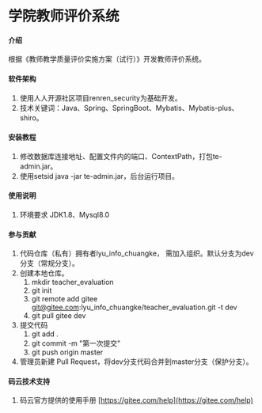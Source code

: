 # 学院教师评价系统

#### 介绍
根据《教师教学质量评价实施方案（试行）》开发教师评价系统。

#### 软件架构
1. 使用人人开源社区项目renren_security为基础开发。
2. 技术关键词：Java、Spring、SpringBoot、Mybatis、Mybatis-plus、shiro。

#### 安装教程

1. 修改数据库连接地址、配置文件内的端口、ContextPath，打包te-admin.jar。
2. 使用setsid java -jar te-admin.jar，后台运行项目。

#### 使用说明

1. 环境要求 JDK1.8、Mysql8.0

#### 参与贡献
1. 代码仓库（私有）拥有者lyu_info_chuangke， 需加入组织。默认分支为dev分支（常规分支）。
2. 创建本地仓库。
    1. mkdir teacher_evaluation
    2. git init
    3. git remote add gitee git@gitee.com:lyu_info_chuangke/teacher_evaluation.git -t dev
    4. git pull gitee dev
3. 提交代码
    1. git add .
    2. git commit -m "第一次提交"
    3. git push origin master
4. 管理员新建 Pull Request，将dev分支代码合并到master分支（保护分支）。


#### 码云技术支持

1.  码云官方提供的使用手册 [https://gitee.com/help](https://gitee.com/help)